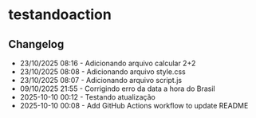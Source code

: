 # testandoaction
## Changelog
- 23/10/2025 08:16 - Adicionando arquivo calcular 2+2
- 23/10/2025 08:08 - Adicionando arquivo style.css
- 23/10/2025 08:07 - Adicionando arquivo script.js
- 09/10/2025 21:55 - Corrigindo erro da data a hora do Brasil
- 2025-10-10 00:12 - Testando atualização
- 2025-10-10 00:08 - Add GitHub Actions workflow to update README

